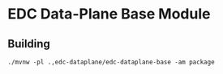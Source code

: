 # EDC Data-Plane Base Module

## Building

```shell
./mvnw -pl .,edc-dataplane/edc-dataplane-base -am package
```
